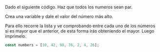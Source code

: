 Dado el siguiente código. Haz que todos los numeros sean par. 

Crea una variable y dale el valor del número más alto.

Para ello recorre la lista y ve comprobando entre cada uno de los números si es mayor que el anterior, de esta forma irás obteniendo el mayor. Luego imprimelo.

```js
const numbers = [10, 42, 98, 76, 2, 4, 26];
```